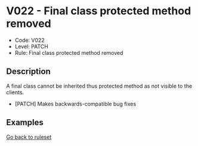 # V022 - Final class protected method removed

* Code: V022
* Level: PATCH
* Rule: Final class protected method removed

## Description

A final class cannot be inherited thus protected method as not visible to the clients.

* [PATCH] Makes backwards-compatible bug fixes

## Examples

[Go back to ruleset](../README.md)